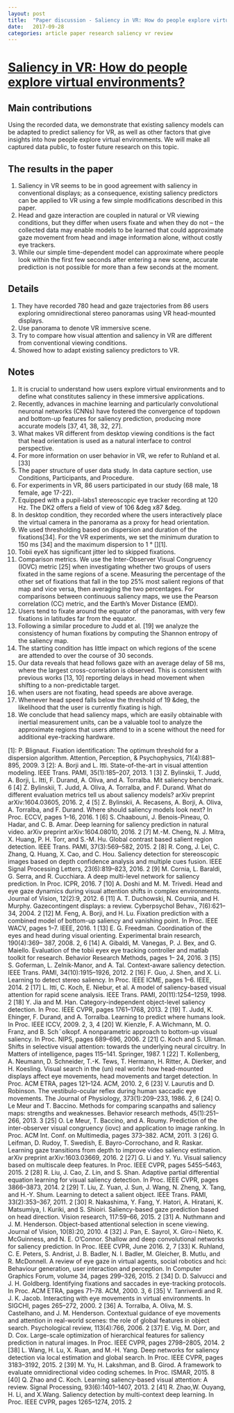 ```yaml
---
layout: post
title:  "Paper discussion - Saliency in VR: How do people explore virtual environments?"
date:   2017-09-28
categories: article paper research saliency vr review
---
```

# [Saliency in VR: How do people explore virtual environments?](https://arxiv.org/abs/1612.04335)

## Main contributions
Using the recorded data, we demonstrate that existing saliency models can be adapted to predict saliency for VR, as well as other factors that give insights
into how people explore virtual environments. We will make all captured data public, to foster future research on this topic.

## The results in the paper
1. Saliency in VR seems to be in good agreement with saliency in conventional displays; as a consequence, existing saliency predictors can be applied to VR using a few simple modifications described in this paper. 
2. Head and gaze interaction are coupled in natural or VR viewing conditions, but they differ when users fixate and when they do not – the collected data may enable models to be learned that could approximate gaze movement from head and image information alone, without costly eye trackers. 
3. While our simple time-dependent model can approximate where people look within the first few seconds after entering a new scene, accurate prediction is not possible for more than a few seconds at the moment.

## Details
1. They have recorded 780 head and gaze trajectories from 86 users exploring omnidirectional stereo panoramas using VR head-mounted displays.
2. Use panorama to denote VR immersive scene.
3. Try to compare how visual attention and saliency in VR are different from conventional viewing conditions.
4. Showed how to adapt existing saliency predictors to VR.

## Notes
1. It is crucial to understand how users explore virtual environments and to define what constitutes saliency in these immersive applications.
2. Recently, advances in machine learning and particularly convolutional neuronal networks (CNNs) have fostered the convergence of topdown and bottom-up features for saliency prediction, producing more accurate models [37, 41, 38, 32, 27].
3. What makes VR different from desktop viewing conditions is the fact that head orientation is used as a natural interface to control perspective.
4. For more information on user behavior in VR, we refer to Ruhland et al. [33]
5. The paper structure of user data study. In data capture section, use Conditions, Participants, and Procedure.
6. For experiments in VR, 86 users participated in our study (68 male, 18 female, age 17-22).
7. Equipped with a pupil-labs1 stereoscopic eye tracker recording at 120 Hz. The DK2 offers a field of view of 106 &deg x87 &deg.
8. In desktop condition, they recorded where the users interactively place the virtual camera in the panorama as a proxy for head orientation.
9. We used thresholding based on dispersion and duration of the fixations[34]. For the VR experiments, we set the minimum duration to 150 ms [34] and the maximum dispersion to 1 ° [][1].
10. Tobii eyeX has significant jitter led to skipped fixations.
11. Comparison metrics. We use the Inter-Observer Visual Congruency (IOVC) metric [25] when investigating whether two groups of users fixated in the same regions of a scene. Measuring the percentage of the other set of fixations that fall in the top 25% most salient regions of that map and vice versa, then
averaging the two percentages. For comparisons between continuous saliency maps, we use the Pearson correlation (CC) metric, and the Earth’s Mover Distance
(EMD).
12. Users tend to fixate around the equator of the panoramas, with very few fixations in latitudes far from the equator.
13. Following a similar procedure to Judd et al. [19] we analyze the consistency of human fixations by computing the Shannon entropy of the saliency map.
14. The starting condition has little impact on which regions of the scene are attended to over the course of 30 seconds.
15. Our data reveals that head follows gaze with an average delay of 58 ms, where the largest cross-correlation is observed. This is consistent with previous works [13, 10] reporting delays in head movement when shifting to a non-predictable target.
16. when users are not fixating, head speeds are above average.
17. Whenever head speed falls below the threshold of 19 &deg, the likelihood that the user is currently fixating is high.
18. We conclude that head saliency maps, which are easily obtainable with inertial measurement units, can be a valuable tool to analyze the approximate regions that users attend to in a scene without the need for additional eye-tracking hardware.

[1]: P. Blignaut. Fixation identification: The optimum threshold for a dispersion algorithm. Attention, Perception, & Psychophysics, 71(4):881–895, 2009. 3
[2]: A. Borji and L. Itti. State-of-the-art in visual attention modeling. IEEE Trans. PAMI, 35(1):185–207, 2013. 1
[3] Z. Bylinskii, T. Judd, A. Borji, L. Itti, F. Durand, A. Oliva,
and A. Torralba. Mit saliency benchmark. 6
[4] Z. Bylinskii, T. Judd, A. Oliva, A. Torralba, and F. Durand.
What do different evaluation metrics tell us about saliency
models? arXiv preprint arXiv:1604.03605, 2016. 2, 4
[5] Z. Bylinskii, A. Recasens, A. Borji, A. Oliva, A. Torralba,
and F. Durand. Where should saliency models look next? In
Proc. ECCV, pages 1–16, 2016. 1
[6] S. Chaabouni, J. Benois-Pineau, O. Hadar, and C. B. Amar.
Deep learning for saliency prediction in natural video. arXiv
preprint arXiv:1604.08010, 2016. 2
[7] M.-M. Cheng, N. J. Mitra, X. Huang, P. H. Torr, and S.-M.
Hu. Global contrast based salient region detection. IEEE
Trans. PAMI, 37(3):569–582, 2015. 2
[8] R. Cong, J. Lei, C. Zhang, Q. Huang, X. Cao, and C. Hou.
Saliency detection for stereoscopic images based on depth
confidence analysis and multiple cues fusion. IEEE Signal
Processing Letters, 23(6):819–823, 2016. 2
[9] M. Cornia, L. Baraldi, G. Serra, and R. Cucchiara. A deep
multi-level network for saliency prediction. In Proc. ICPR,
2016. 7
[10] A. Doshi and M. M. Trivedi. Head and eye gaze dynamics
during visual attention shifts in complex environments.
Journal of Vision, 12(2):9, 2012. 6
[11] A. T. Duchowski, N. Cournia, and H. Murphy. Gazecontingent
displays: a review. Cyberpsychol Behav.,
7(6):621–34, 2004. 2
[12] M. Feng, A. Borji, and H. Lu. Fixation prediction with a
combined model of bottom-up saliency and vanishing point.
In Proc. IEEE WACV, pages 1–7. IEEE, 2016. 1
[13] E. G. Freedman. Coordination of the eyes and head during
visual orienting. Experimental brain research, 190(4):369–
387, 2008. 2, 6
[14] A. Gibaldi, M. Vanegas, P. J. Bex, and G. Maiello. Evaluation
of the tobii eyex eye tracking controller and matlab
toolkit for research. Behavior Research Methods, pages 1–
24, 2016. 3
[15] S. Goferman, L. Zelnik-Manor, and A. Tal. Context-aware
saliency detection. IEEE Trans. PAMI, 34(10):1915–1926,
2012. 2
[16] F. Guo, J. Shen, and X. Li. Learning to detect stereo saliency.
In Proc. IEEE ICME, pages 1–6. IEEE, 2014. 2
[17] L. Itti, C. Koch, E. Niebur, et al. A model of saliency-based
visual attention for rapid scene analysis. IEEE Trans. PAMI,
20(11):1254–1259, 1998. 2
[18] Y. Jia and M. Han. Category-independent object-level
saliency detection. In Proc. IEEE CVPR, pages 1761–1768,
2013. 2
[19] T. Judd, K. Ehinger, F. Durand, and A. Torralba. Learning to
predict where humans look. In Proc. IEEE ICCV, 2009. 2,
3, 4
[20] W. Kienzle, F. A.Wichmann, M. O. Franz, and B. Sch¨olkopf.
A nonparametric approach to bottom-up visual saliency. In
Proc. NIPS, pages 689–696, 2006. 2
[21] C. Koch and S. Ullman. Shifts in selective visual attention:
towards the underlying neural circuitry. In Matters of intelligence,
pages 115–141. Springer, 1987. 1
[22] T. Kollenberg, A. Neumann, D. Schneider, T.-K. Tews,
T. Hermann, H. Ritter, A. Dierker, and H. Koesling. Visual
search in the (un) real world: how head-mounted displays
affect eye movements, head movements and target detection.
In Proc. ACM ETRA, pages 121–124. ACM, 2010. 2, 6
[23] V. Laurutis and D. Robinson. The vestibulo-ocular reflex
during human saccadic eye movements. The Journal of Physiology,
373(1):209–233, 1986. 2, 6
[24] O. Le Meur and T. Baccino. Methods for comparing scanpaths
and saliency maps: strengths and weaknesses. Behavior
research methods, 45(1):251–266, 2013. 3
[25] O. Le Meur, T. Baccino, and A. Roumy. Prediction of the
inter-observer visual congruency (iovc) and application to
image ranking. In Proc. ACM Int. Conf. on Multimedia,
pages 373–382. ACM, 2011. 3
[26] G. Leifman, D. Rudoy, T. Swedish, E. Bayro-Corrochano,
and R. Raskar. Learning gaze transitions from depth
to improve video saliency estimation. arXiv preprint
arXiv:1603.03669, 2016. 2
[27] G. Li and Y. Yu. Visual saliency based on multiscale deep
features. In Proc. IEEE CVPR, pages 5455–5463, 2015. 2
[28] R. Liu, J. Cao, Z. Lin, and S. Shan. Adaptive partial differential
equation learning for visual saliency detection. In Proc.
IEEE CVPR, pages 3866–3873, 2014. 2
[29] T. Liu, Z. Yuan, J. Sun, J. Wang, N. Zheng, X. Tang, and
H.-Y. Shum. Learning to detect a salient object. IEEE Trans.
PAMI, 33(2):353–367, 2011. 2
[30] R. Nakashima, Y. Fang, Y. Hatori, A. Hiratani, K. Matsumiya,
I. Kuriki, and S. Shioiri. Saliency-based gaze prediction
based on head direction. Vision research, 117:59–66,
2015. 2
[31] A. Nuthmann and J. M. Henderson. Object-based attentional
selection in scene viewing. Journal of Vision, 10(8):20, 2010.
4
[32] J. Pan, E. Sayrol, X. Giro-i Nieto, K. McGuinness, and N. E.
O’Connor. Shallow and deep convolutional networks for
saliency prediction. In Proc. IEEE CVPR, June 2016. 2,
7
[33] K. Ruhland, C. E. Peters, S. Andrist, J. B. Badler, N. I.
Badler, M. Gleicher, B. Mutlu, and R. McDonnell. A review
of eye gaze in virtual agents, social robotics and hci: Behaviour
generation, user interaction and perception. In Computer
Graphics Forum, volume 34, pages 299–326, 2015. 2
[34] D. D. Salvucci and J. H. Goldberg. Identifying fixations and
saccades in eye-tracking protocols. In Proc. ACM ETRA,
pages 71–78. ACM, 2000. 3, 6
[35] V. Tanriverdi and R. J. K. Jacob. Interacting with eye movements
in virtual environments. In SIGCHI, pages 265–272,
2000. 2
[36] A. Torralba, A. Oliva, M. S. Castelhano, and J. M. Henderson.
Contextual guidance of eye movements and attention
in real-world scenes: the role of global features in object
search. Psychological review, 113(4):766, 2006. 2
[37] E. Vig, M. Dorr, and D. Cox. Large-scale optimization of hierarchical
features for saliency prediction in natural images.
In Proc. IEEE CVPR, pages 2798–2805, 2014. 2
[38] L. Wang, H. Lu, X. Ruan, and M.-H. Yang. Deep networks
for saliency detection via local estimation and global search.
In Proc. IEEE CVPR, pages 3183–3192, 2015. 2
[39] M. Yu, H. Lakshman, and B. Girod. A framework to evaluate
omnidirectional video coding schemes. In Proc. ISMAR,
2015. 8
[40] Q. Zhao and C. Koch. Learning saliency-based visual attention:
A review. Signal Processing, 93(6):1401–1407, 2013.
2
[41] R. Zhao,W. Ouyang, H. Li, and X.Wang. Saliency detection
by multi-context deep learning. In Proc. IEEE CVPR, pages
1265–1274, 2015. 2

<script>
  (function(i,s,o,g,r,a,m){i['GoogleAnalyticsObject']=r;i[r]=i[r]||function(){
  (i[r].q=i[r].q||[]).push(arguments)},i[r].l=1*new Date();a=s.createElement(o),
  m=s.getElementsByTagName(o)[0];a.async=1;a.src=g;m.parentNode.insertBefore(a,m)
  })(window,document,'script','https://www.google-analytics.com/analytics.js','ga');

  ga('create', 'UA-85986843-1', 'auto');
  ga('send', 'pageview');

</script>